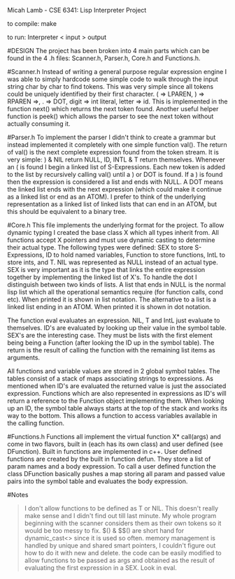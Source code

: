 Micah Lamb - CSE 6341: Lisp Interpreter Project

to compile:
make

to run:
Interpreter < input > output

#DESIGN
The project has been broken into 4 main parts which can be found in the 4 .h files: Scanner.h, Parser.h, Core.h and Functions.h.

#Scanner.h
Instead of writing a general purpose regular expression engine I was able to simply hardcode some simple code to walk through the input string char by char to find tokens.  This was very simple since all tokens could be uniquely identified by their first character.  ( => LPAREN, ) => RPAREN =>, . => DOT, digit => int literal, letter => id.  This is implemented in the function next() which returns the next token found.  Another useful helper function is peek() which allows the parser to see the next token without actually consuming it.

#Parser.h
To implement the parser I didn't think to create a grammar but instead implemented it completely with one simple function val().  The return of val() is the next complete expression found from the token stream.  It is very simple: ) & NIL return NULL, ID, INTL & T return themselves.  Whenever an ( is found I begin a linked list of S-Expressions.  Each new token is added to the list by recursively calling val() until a ) or DOT is found.  If a ) is found then the expression is considered a list and ends with NULL.  A DOT means the linked list ends with the next expression (which could make it continue as a linked list or end as an ATOM).  I prefer to think of the underlying representation as a linked list of linked lists that can end in an ATOM, but this should be equivalent to a binary tree.

#Core.h
This file implements the underlying format for the project.  To allow dynamic typing I created the base class X which all types inherit from.  All functions accept X pointers and must use dynamic casting to determine their actual type.  The following types were defined: SEX to store S-Expressions, ID to hold named variables, Function to store functions, IntL to store ints, and T.  NIL was represented as NULL instead of an actual type.  SEX is very important as it is the type that links the entire expression together by implementing the linked list of X's.  To handle the dot I distinguish between two kinds of lists.  A list that ends in NULL is the normal lisp list which all the operational semantics require (for function calls, cond etc).  When printed it is shown in list notation.  The alternative to a list is a linked list ending in an ATOM.  When printed it is shown in dot notation.

The function eval evaluates an expression.  NIL, T and IntL just evaluate to themselves.  ID's are evaluated by looking up their value in the symbol table.  SEX's are the interesting case.  They must be lists with the first element being being a Function (after looking the ID up in the symbol table).  The return is the result of calling the function with the remaining list items as arguments.

All functions and variable values are stored in 2 global symbol tables.  The tables consist of a stack of maps associating strings to expressions.  As mentioned when ID's are evaluated the returned value is just the associated expression.  Functions which are also represented in expressions as ID's will return a reference to the Function object implementing them.  When looking up an ID, the symbol table always starts at the top of the stack and works its way to the bottom.  This allows a function to access variables available in the calling function.

#Functions.h
Functions all implement the virtual function X* call(args) and come in two flavors, built in (each has its own class) and user defined (see DFunction).  Built in functions are implemented in c++.  User defined functions are created by the built in function defun.  They store a list of param names and a body expression.  To call a user defined function the class DFunction basically pushes a map storing all param and passed value pairs into the symbol table and evaluates the body expression.

#Notes
> I don't allow functions to be defined as T or NIL.  This doesn't really make sense and I didn't find out till last minute.  My whole program beginning with the scanner considers them as their own tokens so it would be too messy to fix.
> $() & $$() are short hand for dynamic_cast<> since it is used so often.
> memory management is handled by unique and shared smart pointers, I couldn't figure out how to do it with new and delete.
> the code can be easily modified to allow functions to be passed as args and obtained as the result of evaluating the first expression in a SEX.  Look in eval.